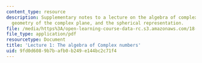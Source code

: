 ```yaml
---
content_type: resource
description: Supplementary notes to a lecture on the algebra of complex numbers, the
  geometry of the complex plane, and the spherical representation.
file: /media/https%3A/open-learning-course-data-rc.s3.amazonaws.com/18-112-functions-of-a-complex-variable-fall-2008/9fd0d6089b7bafb0b249e144bc2c71f4_lecture1.pdf
file_type: application/pdf
resourcetype: Document
title: 'Lecture 1: The algebra of Complex numbers'
uid: 9fd0d608-9b7b-afb0-b249-e144bc2c71f4
---
```

